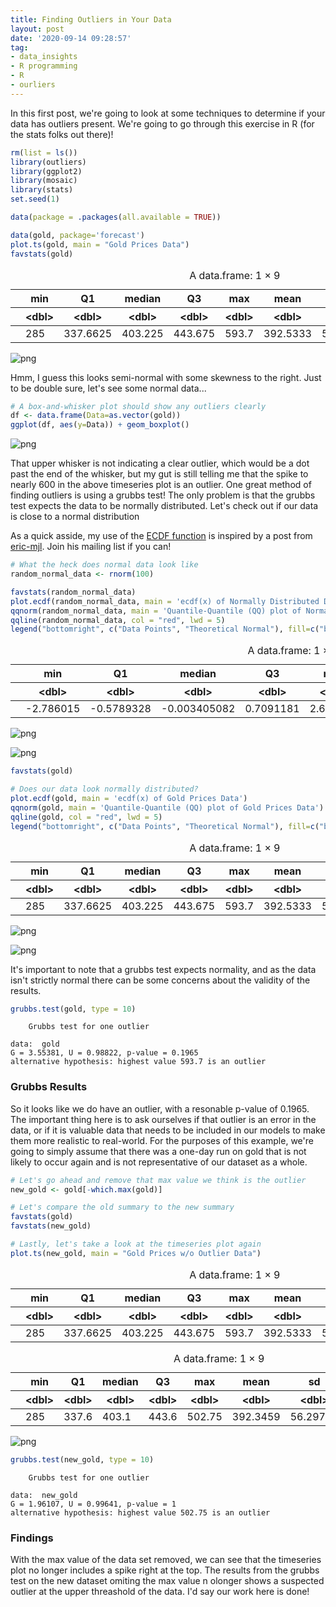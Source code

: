 ```yaml
---
title: Finding Outliers in Your Data
layout: post
date: '2020-09-14 09:28:57'
tag:
- data_insights
- R programming
- R
- ourliers
---
```


In this first post, we're going to look at some techniques to determine if your
data has outliers present. We're going to go through this exercise in R
(for the stats folks out there)!


```R
rm(list = ls())
library(outliers)
library(ggplot2)
library(mosaic)
library(stats)
set.seed(1)
```


```R
data(package = .packages(all.available = TRUE))
```


```R
data(gold, package='forecast')
plot.ts(gold, main = "Gold Prices Data")
favstats(gold)
```


<table>
<caption>A data.frame: 1 × 9</caption>
<thead>
	<tr><th></th><th scope=col>min</th><th scope=col>Q1</th><th scope=col>median</th><th scope=col>Q3</th><th scope=col>max</th><th scope=col>mean</th><th scope=col>sd</th><th scope=col>n</th><th scope=col>missing</th></tr>
	<tr><th></th><th scope=col>&lt;dbl&gt;</th><th scope=col>&lt;dbl&gt;</th><th scope=col>&lt;dbl&gt;</th><th scope=col>&lt;dbl&gt;</th><th scope=col>&lt;dbl&gt;</th><th scope=col>&lt;dbl&gt;</th><th scope=col>&lt;dbl&gt;</th><th scope=col>&lt;int&gt;</th><th scope=col>&lt;int&gt;</th></tr>
</thead>
<tbody>
	<tr><th scope=row></th><td>285</td><td>337.6625</td><td>403.225</td><td>443.675</td><td>593.7</td><td>392.5333</td><td>56.60597</td><td>1074</td><td>34</td></tr>
</tbody>
</table>




![png](/assets/2020-09-13-finding-outliers-in-your-data/output_2_1.png)


Hmm, I guess this looks semi-normal with some skewness to the right. Just to be double sure, let's see some normal data...


```R
# A box-and-whisker plot should show any outliers clearly
df <- data.frame(Data=as.vector(gold))
ggplot(df, aes(y=Data)) + geom_boxplot()
```

![png](/assets/2020-09-13-finding-outliers-in-your-data/output_4_1.png)


That upper whisker is not indicating a clear outlier, which would be a dot past the end of the whisker, but my gut is still telling me that the spike to nearly 600 in the above timeseries plot is an outlier. One great method of finding outliers is using a grubbs test! The only problem is that the grubbs test expects the data to be normally distributed. Let's check out if our data is close to a normal distribution


As a quick asside, my use of the
[ECDF function](https://www.statisticshowto.com/empirical-distribution-function/) is
inspired by a post from [eric-mjl](http://ericmjl.com/blog/2018/7/14/ecdfs/). Join his
mailing list if you can!


```R
# What the heck does normal data look like
random_normal_data <- rnorm(100)

favstats(random_normal_data)
plot.ecdf(random_normal_data, main = 'ecdf(x) of Normally Distributed Data')
qqnorm(random_normal_data, main = 'Quantile-Quantile (QQ) plot of Normally Distributed Data')
qqline(random_normal_data, col = "red", lwd = 5)
legend("bottomright", c("Data Points", "Theoretical Normal"), fill=c("black", "red"))
```


<table>
<caption>A data.frame: 1 × 9</caption>
<thead>
	<tr><th></th><th scope=col>min</th><th scope=col>Q1</th><th scope=col>median</th><th scope=col>Q3</th><th scope=col>max</th><th scope=col>mean</th><th scope=col>sd</th><th scope=col>n</th><th scope=col>missing</th></tr>
	<tr><th></th><th scope=col>&lt;dbl&gt;</th><th scope=col>&lt;dbl&gt;</th><th scope=col>&lt;dbl&gt;</th><th scope=col>&lt;dbl&gt;</th><th scope=col>&lt;dbl&gt;</th><th scope=col>&lt;dbl&gt;</th><th scope=col>&lt;dbl&gt;</th><th scope=col>&lt;int&gt;</th><th scope=col>&lt;int&gt;</th></tr>
</thead>
<tbody>
	<tr><th scope=row></th><td>-2.786015</td><td>-0.5789328</td><td>-0.003405082</td><td>0.7091181</td><td>2.674871</td><td>0.03164366</td><td>1.081341</td><td>100</td><td>0</td></tr>
</tbody>
</table>




![png](/assets/2020-09-13-finding-outliers-in-your-data/output_6_1.png)



![png](/assets/2020-09-13-finding-outliers-in-your-data/output_6_2.png)


```R
favstats(gold)

# Does our data look normally distributed?
plot.ecdf(gold, main = 'ecdf(x) of Gold Prices Data')
qqnorm(gold, main = 'Quantile-Quantile (QQ) plot of Gold Prices Data')
qqline(gold, col = "red", lwd = 5)
legend("bottomright", c("Data Points", "Theoretical Normal"), fill=c("black", "red"))
```


<table>
<caption>A data.frame: 1 × 9</caption>
<thead>
	<tr><th></th><th scope=col>min</th><th scope=col>Q1</th><th scope=col>median</th><th scope=col>Q3</th><th scope=col>max</th><th scope=col>mean</th><th scope=col>sd</th><th scope=col>n</th><th scope=col>missing</th></tr>
	<tr><th></th><th scope=col>&lt;dbl&gt;</th><th scope=col>&lt;dbl&gt;</th><th scope=col>&lt;dbl&gt;</th><th scope=col>&lt;dbl&gt;</th><th scope=col>&lt;dbl&gt;</th><th scope=col>&lt;dbl&gt;</th><th scope=col>&lt;dbl&gt;</th><th scope=col>&lt;int&gt;</th><th scope=col>&lt;int&gt;</th></tr>
</thead>
<tbody>
	<tr><th scope=row></th><td>285</td><td>337.6625</td><td>403.225</td><td>443.675</td><td>593.7</td><td>392.5333</td><td>56.60597</td><td>1074</td><td>34</td></tr>
</tbody>
</table>




![png](/assets/2020-09-13-finding-outliers-in-your-data/output_7_1.png)



![png](/assets/2020-09-13-finding-outliers-in-your-data/output_7_2.png)


It's important to note that a grubbs test expects normality, and as the data isn't strictly normal there can be some concerns about the validity of the results.


```R
grubbs.test(gold, type = 10)
```



    	Grubbs test for one outlier

    data:  gold
    G = 3.55381, U = 0.98822, p-value = 0.1965
    alternative hypothesis: highest value 593.7 is an outlier



### Grubbs Results

So it looks like we do have an outlier, with a resonable p-value of 0.1965. The important thing here is to ask ourselves if that outlier is an error in the data, or if it is valuable data that needs to be included in our models to make them more realistic to real-world. For the purposes of this example, we're going to simply assume that there was a one-day run on gold that is not likely to occur again and is not representative of our dataset as a whole.


```R
# Let's go ahead and remove that max value we think is the outlier
new_gold <- gold[-which.max(gold)]

# Let's compare the old summary to the new summary
favstats(gold)
favstats(new_gold)

# Lastly, let's take a look at the timeseries plot again
plot.ts(new_gold, main = "Gold Prices w/o Outlier Data")
```


<table>
<caption>A data.frame: 1 × 9</caption>
<thead>
	<tr><th></th><th scope=col>min</th><th scope=col>Q1</th><th scope=col>median</th><th scope=col>Q3</th><th scope=col>max</th><th scope=col>mean</th><th scope=col>sd</th><th scope=col>n</th><th scope=col>missing</th></tr>
	<tr><th></th><th scope=col>&lt;dbl&gt;</th><th scope=col>&lt;dbl&gt;</th><th scope=col>&lt;dbl&gt;</th><th scope=col>&lt;dbl&gt;</th><th scope=col>&lt;dbl&gt;</th><th scope=col>&lt;dbl&gt;</th><th scope=col>&lt;dbl&gt;</th><th scope=col>&lt;int&gt;</th><th scope=col>&lt;int&gt;</th></tr>
</thead>
<tbody>
	<tr><th scope=row></th><td>285</td><td>337.6625</td><td>403.225</td><td>443.675</td><td>593.7</td><td>392.5333</td><td>56.60597</td><td>1074</td><td>34</td></tr>
</tbody>
</table>




<table>
<caption>A data.frame: 1 × 9</caption>
<thead>
	<tr><th></th><th scope=col>min</th><th scope=col>Q1</th><th scope=col>median</th><th scope=col>Q3</th><th scope=col>max</th><th scope=col>mean</th><th scope=col>sd</th><th scope=col>n</th><th scope=col>missing</th></tr>
	<tr><th></th><th scope=col>&lt;dbl&gt;</th><th scope=col>&lt;dbl&gt;</th><th scope=col>&lt;dbl&gt;</th><th scope=col>&lt;dbl&gt;</th><th scope=col>&lt;dbl&gt;</th><th scope=col>&lt;dbl&gt;</th><th scope=col>&lt;dbl&gt;</th><th scope=col>&lt;int&gt;</th><th scope=col>&lt;int&gt;</th></tr>
</thead>
<tbody>
	<tr><th scope=row></th><td>285</td><td>337.6</td><td>403.1</td><td>443.6</td><td>502.75</td><td>392.3459</td><td>56.29777</td><td>1073</td><td>34</td></tr>
</tbody>
</table>




![png](/assets/2020-09-13-finding-outliers-in-your-data/output_11_2.png)



```R
grubbs.test(new_gold, type = 10)
```



    	Grubbs test for one outlier

    data:  new_gold
    G = 1.96107, U = 0.99641, p-value = 1
    alternative hypothesis: highest value 502.75 is an outlier



### Findings

With the max value of the data set removed, we can see that the timeseries plot no longer includes a spike right at the top. The results from the grubbs test on the new dataset omiting the max value n olonger shows a suspected outlier at the upper threashold of the data. I'd say our work here is done!
